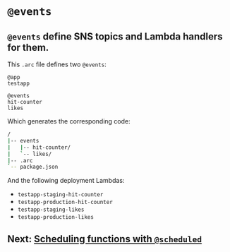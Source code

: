 # `@events`

## `@events` define SNS topics and Lambda handlers for them. 

This `.arc` file defines two `@events`:

```arc
@app
testapp

@events
hit-counter
likes
```

Which generates the corresponding code:

```bash
/
|-- events
|   |-- hit-counter/
|   `-- likes/
|-- .arc
`-- package.json
```

And the following deployment Lambdas:

- `testapp-staging-hit-counter`
- `testapp-production-hit-counter`
- `testapp-staging-likes`
- `testapp-production-likes`

## Next: [Scheduling functions with `@scheduled`](/reference/scheduled)
